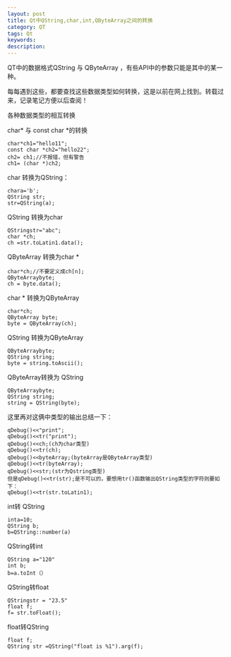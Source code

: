 ```yaml
---
layout: post
title: Qt中QString,char,int,QByteArray之间的转换
category: QT
tags: Qt
keywords: 
description: 
---
```


QT中的数据格式QString 与 QByteArray ，有些API中的参数只能是其中的某一种。

每每遇到这些，都要查找这些数据类型如何转换，这是以前在网上找到。转载过来，记录笔记方便以后查阅！

各种数据类型的相互转换

char* 与 const char *的转换

```
char*ch1="hello11";
const char *ch2="hello22";
ch2= ch1;//不报错，但有警告
ch1= (char *)ch2;
```

char 转换为QString：

```
chara='b';
QString str;
str=QString(a);
```

QString 转换为char

```
QStringstr="abc";
char *ch;
ch =str.toLatin1.data();
```

QByteArray 转换为char *

```
char*ch;//不要定义成ch[n];
QByteArraybyte;
ch = byte.data();
```

char * 转换为QByteArray

```
char*ch;
QByteArray byte;
byte = QByteArray(ch);
```

QString 转换为QByteArray

```
QByteArraybyte;
QString string;
byte = string.toAscii();
```

QByteArray转换为 QString

```
QByteArraybyte;
QString string;
string = QString(byte);
```

这里再对这俩中类型的输出总结一下：

```
qDebug()<<"print";
qDebug()<<tr("print");
qDebug()<<ch;(ch为char类型)
qDebug()<<tr(ch);
qDebug()<<byteArray;(byteArray是QByteArray类型)
qDebug()<<tr(byteArray);
qDebug()<<str;(str为Qstring类型)
但是qDebug()<<tr(str);是不可以的，要想用tr()函数输出QString类型的字符则要如下：
qDebug()<<tr(str.toLatin1);
```

int转 QString

```
inta=10;
QString b;
b=QString::number(a)
```

QString转int

```
QString a="120"
int b;
b=a.toInt（）
```

QString转float

```
QStringstr = "23.5"
float f;
f= str.toFloat();
```

float转QString

```
float f;
QString str =QString("float is %1").arg(f);
```